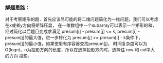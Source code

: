 ### 解题思路：
对于考察矩形的题，首先应该尽可能的将二维问题简化为一维问题，我们可以考虑在x或者y方向将矩阵压扁，
在一维数组中一个subarray可以表示一个矩形的和，经过简化以后题目变成求满足
presum[i] - presum[j] <= k, presum[i] - presum[j]的最大值，进一步转化为
presum[j] >= presum[i] - k条件下，presum[j]的最小值，如果使用有序容器查找presum[j]，
时间复杂度可以为O(logn)，n为投影方向的长度，所以在选择投影方向时，选择往 row 和 col中大的方向
投影。
